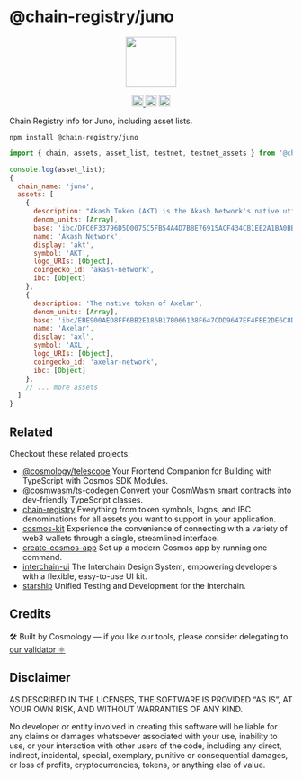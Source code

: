 # @chain-registry/juno

<p align="center" width="100%">
    <img height="90" src="https://user-images.githubusercontent.com/545047/184516834-4b8190b0-0721-4778-b4fb-fa19ed3f9279.svg" />
</p>

<p align="center" width="100%">
  <a href="https://github.com/cosmology-tech/chain-registry/actions/workflows/run-tests.yml">
    <img height="20" src="https://github.com/cosmology-tech/chain-registry/actions/workflows/run-tests.yml/badge.svg" />
  </a>
   <a href="https://github.com/cosmology-tech/chain-registry/blob/main/LICENSE"><img height="20" src="https://img.shields.io/badge/license-MIT-blue.svg"></a>
   <a href="https://www.npmjs.com/package/@chain-registry/juno"><img height="20" src="https://img.shields.io/github/package-json/v/cosmology-tech/chain-registry?filename=packages%2Fjuno%2Fpackage.json"></a>
</p>

Chain Registry info for Juno, including asset lists.

```
npm install @chain-registry/juno
```

```js
import { chain, assets, asset_list, testnet, testnet_assets } from '@chain-registry/juno';
```
```js
console.log(asset_list);
{
  chain_name: 'juno',
  assets: [
    {
      description: "Akash Token (AKT) is the Akash Network's native utility token, used as the primary means to govern, secure the blockchain, incentivize participants, and provide a default mechanism to store and exchange value.",
      denom_units: [Array],
      base: 'ibc/DFC6F33796D5D0075C5FB54A4D7B8E76915ACF434CB1EE2A1BA0BB8334E17C3A',
      name: 'Akash Network',
      display: 'akt',
      symbol: 'AKT',
      logo_URIs: [Object],
      coingecko_id: 'akash-network',
      ibc: [Object]
    },
    {
      description: 'The native token of Axelar',
      denom_units: [Array],
      base: 'ibc/EBE900AED8FF6BB2E186B17B066138F647CDD9647EF4FBE2DE6C8D4013A2C990',
      name: 'Axelar',
      display: 'axl',
      symbol: 'AXL',
      logo_URIs: [Object],
      coingecko_id: 'axelar-network',
      ibc: [Object]
    },
    // ... more assets
  ]
}
```

## Related

Checkout these related projects:

* [@cosmology/telescope](https://github.com/cosmology-tech/telescope) Your Frontend Companion for Building with TypeScript with Cosmos SDK Modules.
* [@cosmwasm/ts-codegen](https://github.com/CosmWasm/ts-codegen) Convert your CosmWasm smart contracts into dev-friendly TypeScript classes.
* [chain-registry](https://github.com/cosmology-tech/chain-registry) Everything from token symbols, logos, and IBC denominations for all assets you want to support in your application.
* [cosmos-kit](https://github.com/cosmology-tech/cosmos-kit) Experience the convenience of connecting with a variety of web3 wallets through a single, streamlined interface.
* [create-cosmos-app](https://github.com/cosmology-tech/create-cosmos-app) Set up a modern Cosmos app by running one command.
* [interchain-ui](https://github.com/cosmology-tech/interchain-ui) The Interchain Design System, empowering developers with a flexible, easy-to-use UI kit.
* [starship](https://github.com/cosmology-tech/starship) Unified Testing and Development for the Interchain.

## Credits

🛠 Built by Cosmology — if you like our tools, please consider delegating to [our validator ⚛️](https://cosmology.zone/validator)


## Disclaimer

AS DESCRIBED IN THE LICENSES, THE SOFTWARE IS PROVIDED “AS IS”, AT YOUR OWN RISK, AND WITHOUT WARRANTIES OF ANY KIND.

No developer or entity involved in creating this software will be liable for any claims or damages whatsoever associated with your use, inability to use, or your interaction with other users of the code, including any direct, indirect, incidental, special, exemplary, punitive or consequential damages, or loss of profits, cryptocurrencies, tokens, or anything else of value.
